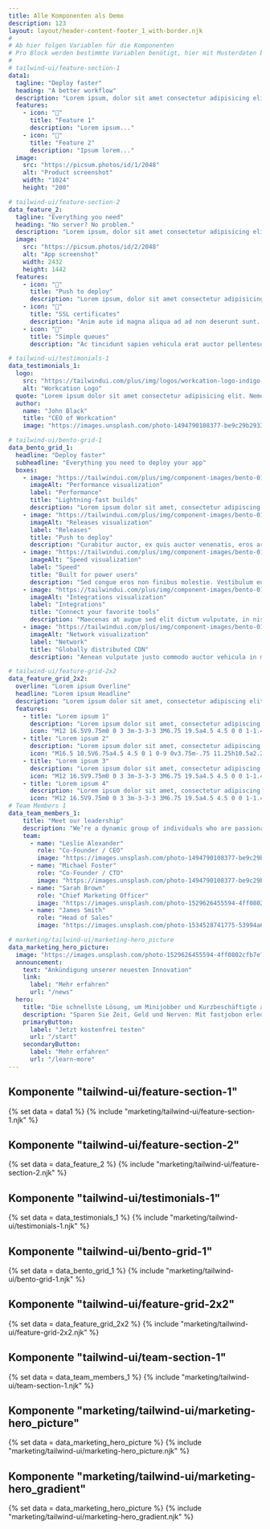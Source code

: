 ```yaml
---
title: Alle Komponenten als Demo
description: 123
layout: layout/header-content-footer_1_with-border.njk
#
# Ab hier folgen Variablen für die Komponenten
# Pro Block werden bestimmte Variablen benötigt, hier mit Musterdaten befüllt
#
# tailwind-ui/feature-section-1
data1:
  tagline: "Deploy faster"
  heading: "A better workflow"
  description: "Lorem ipsum, dolor sit amet consectetur adipisicing elit. Maiores impedit perferendis suscipit eaque, iste dolor cupiditate blanditiis ratione."
  features:
    - icon: "🚀"
      title: "Feature 1"
      description: "Lorem ipsum..."
    - icon: "🚀"
      title: "Feature 2"
      description: "Ipsum lorem..."
  image:
    src: "https://picsum.photos/id/1/2048"
    alt: "Product screenshot"
    width: "1024"
    height: "200"

# tailwind-ui/feature-section-2
data_feature_2:
  tagline: "Everything you need"
  heading: "No server? No problem."
  description: "Lorem ipsum, dolor sit amet consectetur adipisicing elit. Maiores impedit perferendis suscipit eaque, iste dolor cupiditate blanditiis."
  image:
    src: "https://picsum.photos/id/2/2048"
    alt: "App screenshot"
    width: 2432
    height: 1442
  features:
    - icon: "🚀"
      title: "Push to deploy"
      description: "Lorem ipsum, dolor sit amet consectetur adipisicing elit aute id magna."
    - icon: "🚀"
      title: "SSL certificates"
      description: "Anim aute id magna aliqua ad ad non deserunt sunt. Qui irure qui lorem cupidatat commodo."
    - icon: "🚀"
      title: "Simple queues"
      description: "Ac tincidunt sapien vehicula erat auctor pellentesque rhoncus."

# tailwind-ui/testimonials-1
data_testimonials_1:
  logo:
    src: "https://tailwindui.com/plus/img/logos/workcation-logo-indigo-600.svg"
    alt: "Workcation Logo"
  quote: "Lorem ipsum dolor sit amet consectetur adipisicing elit. Nemo expedita voluptas culpa sapiente alias molestiae. Numquam corrupti in laborum sed rerum et corporis."
  author:
    name: "John Black"
    title: "CEO of Workcation"
    image: "https://images.unsplash.com/photo-1494790108377-be9c29b29330?ixlib=rb-1.2.1&ixid=eyJhcHBfaWQiOjEyMDd9&auto=format&fit=facearea&facepad=2&w=256&h=256&q=80"

# tailwind-ui/bento-grid-1
data_bento_grid_1:
  headline: "Deploy faster"
  subheadline: "Everything you need to deploy your app"
  boxes:
    - image: "https://tailwindui.com/plus/img/component-images/bento-01-performance.png"
      imageAlt: "Performance visualization"
      label: "Performance"
      title: "Lightning-fast builds"
      description: "Lorem ipsum dolor sit amet, consectetur adipiscing elit. In gravida justo et nulla efficitur, maximus egestas sem pellentesque."
    - image: "https://tailwindui.com/plus/img/component-images/bento-01-releases.png"
      imageAlt: "Releases visualization"
      label: "Releases"
      title: "Push to deploy"
      description: "Curabitur auctor, ex quis auctor venenatis, eros arcu rhoncus massa, laoreet dapibus ex elit vitae odio."
    - image: "https://tailwindui.com/plus/img/component-images/bento-01-speed.png"
      imageAlt: "Speed visualization"
      label: "Speed"
      title: "Built for power users"
      description: "Sed congue eros non finibus molestie. Vestibulum euismod augue."
    - image: "https://tailwindui.com/plus/img/component-images/bento-01-integrations.png"
      imageAlt: "Integrations visualization"
      label: "Integrations"
      title: "Connect your favorite tools"
      description: "Maecenas at augue sed elit dictum vulputate, in nisi aliquam maximus arcu."
    - image: "https://tailwindui.com/plus/img/component-images/bento-01-network.png"
      imageAlt: "Network visualization"
      label: "Network"
      title: "Globally distributed CDN"
      description: "Aenean vulputate justo commodo auctor vehicula in malesuada semper."

# tailwind-ui/feature-grid-2x2
data_feature_grid_2x2:
  overline: "Lorem ipsum Overline"
  headline: "Lorem ipsum Headline"
  description: "Lorem ipsum dolor sit amet, consectetur adipiscing elit. Sed do eiusmod tempor incididunt ut labore et dolore magna aliqua."
  features:
    - title: "Lorem ipsum 1"
      description: "Lorem ipsum dolor sit amet, consectetur adipiscing elit. Sed do eiusmod tempor incididunt ut labore et dolore magna aliqua."
      icon: "M12 16.5V9.75m0 0 3 3m-3-3-3 3M6.75 19.5a4.5 4.5 0 0 1-1.41-8.775 5.25 5.25 0 0 1 10.233-2.33 3 3 0 0 1 3.758 3.848A3.752 3.752 0 0 1 18 19.5H6.75Z"
    - title: "Lorem ipsum 2"
      description: "Lorem ipsum dolor sit amet, consectetur adipiscing elit. Sed do eiusmod tempor incididunt ut labore et dolore magna aliqua."
      icon: "M16.5 10.5V6.75a4.5 4.5 0 1 0-9 0v3.75m-.75 11.25h10.5a2.25 2.25 0 0 0 2.25-2.25v-6.75a2.25 2.25 0 0 0-2.25-2.25H6.75a2.25 2.25 0 0 0-2.25 2.25v6.75a2.25 2.25 0 0 0 2.25 2.25Z"
    - title: "Lorem ipsum 3"
      description: "Lorem ipsum dolor sit amet, consectetur adipiscing elit. Sed do eiusmod tempor incididunt ut labore et dolore magna aliqua."
      icon: "M12 16.5V9.75m0 0 3 3m-3-3-3 3M6.75 19.5a4.5 4.5 0 0 1-1.41-8.775 5.25 5.25 0 0 1 10.233-2.33 3 3 0 0 1 3.758 3.848A3.752 3.752 0 0 1 18 19.5H6.75Z"
    - title: "Lorem ipsum 4"
      description: "Lorem ipsum dolor sit amet, consectetur adipiscing elit. Sed do eiusmod tempor incididunt ut labore et dolore magna aliqua."
      icon: "M12 16.5V9.75m0 0 3 3m-3-3-3 3M6.75 19.5a4.5 4.5 0 0 1-1.41-8.775 5.25 5.25 0 0 1 10.233-2.33 3 3 0 0 1 3.758 3.848A3.752 3.752 0 0 1 18 19.5H6.75Z"
# Team Members 1
data_team_members_1:
    title: "Meet our leadership"
    description: "We’re a dynamic group of individuals who are passionate about what we do and dedicated to delivering the best results for     our clients."
    team:
      - name: "Leslie Alexander"
        role: "Co-Founder / CEO"
        image: "https://images.unsplash.com/photo-1494790108377-be9c29b29330?ixlib=rb-1.2.1&ixid=eyJhcHBfaWQiOjEyMDd9&auto=format&fit=facearea&facepad=2&w=256&h=256&q=80"
      - name: "Michael Foster"
        role: "Co-Founder / CTO"
        image: "https://images.unsplash.com/photo-1494790108377-be9c29b29330?ixlib=rb-1.2.1&ixid=eyJhcHBfaWQiOjEyMDd9&auto=format&fit=facearea&facepad=2&w=256&h=256&q=80"
      - name: "Sarah Brown"
        role: "Chief Marketing Officer"
        image: "https://images.unsplash.com/photo-1529626455594-4ff0802cfb7e?ixlib=rb-1.2.1&ixid=eyJhcHBfaWQiOjEyMDd9&auto=format&fit=facearea&facepad=2&w=256&h=256&q=80"
      - name: "James Smith"
        role: "Head of Sales"
        image: "https://images.unsplash.com/photo-1534528741775-53994a69daeb?ixlib=rb-1.2.1&ixid=eyJhcHBfaWQiOjEyMDd9&auto=format&fit=facearea&facepad=2&w=256&h=256&q=80"

# marketing/tailwind-ui/marketing-hero_picture
data_marketing_hero_picture:
  image: "https://images.unsplash.com/photo-1529626455594-4ff0802cfb7e?ixlib=rb-1.2.1&ixid=eyJhcHBfaWQiOjEyMDd9&auto=format&fit=facearea&facepad=2&w=256&h=256&q=80"
  announcement:
    text: "Ankündigung unserer neuesten Innovation"
    link:
      label: "Mehr erfahren"
      url: "/news"
  hero:
    title: "Die schnellste Lösung, um Minijobber und Kurzbeschäftigte anzumelden"
    description: "Sparen Sie Zeit, Geld und Nerven: Mit fastjobon erledigen Sie die gesamte Bürokratie digital und in Minuten. So können Sie sich voll und ganz auf Ihr Kerngeschäft konzentrieren – wir übernehmen den Rest."
    primaryButton:
      label: "Jetzt kostenfrei testen"
      url: "/start"
    secondaryButton:
      label: "Mehr erfahren"
      url: "/learn-more"
---
```


## Komponente "tailwind-ui/feature-section-1"

{% set data = data1 %}
{% include "marketing/tailwind-ui/feature-section-1.njk" %}

## Komponente "tailwind-ui/feature-section-2"

{% set data = data_feature_2 %}
{% include "marketing/tailwind-ui/feature-section-2.njk" %}

## Komponente "tailwind-ui/testimonials-1"

{% set data = data_testimonials_1 %}
{% include "marketing/tailwind-ui/testimonials-1.njk" %}

## Komponente "tailwind-ui/bento-grid-1"

{% set data = data_bento_grid_1 %}
{% include "marketing/tailwind-ui/bento-grid-1.njk" %}

## Komponente "tailwind-ui/feature-grid-2x2"

{% set data = data_feature_grid_2x2 %}
{% include "marketing/tailwind-ui/feature-grid-2x2.njk" %}

## Komponente "tailwind-ui/team-section-1"

{% set data = data_team_members_1 %}
{% include "marketing/tailwind-ui/team-section-1.njk" %}

## Komponente "marketing/tailwind-ui/marketing-hero_picture"

{% set data = data_marketing_hero_picture %}
{% include "marketing/tailwind-ui/marketing-hero_picture.njk" %}

## Komponente "marketing/tailwind-ui/marketing-hero_gradient"

{% set data = data_marketing_hero_picture %}
{% include "marketing/tailwind-ui/marketing-hero_gradient.njk" %}

